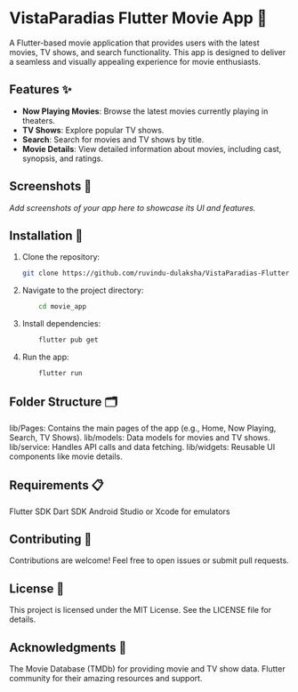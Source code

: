 # VistaParadias Flutter Movie App 🎥

A Flutter-based movie application that provides users with the latest movies, TV shows, and search functionality. This app is designed to deliver a seamless and visually appealing experience for movie enthusiasts.

## Features ✨

- **Now Playing Movies**: Browse the latest movies currently playing in theaters.
- **TV Shows**: Explore popular TV shows.
- **Search**: Search for movies and TV shows by title.
- **Movie Details**: View detailed information about movies, including cast, synopsis, and ratings.

## Screenshots 📸

_Add screenshots of your app here to showcase its UI and features._

## Installation 🚀

1. Clone the repository:
   ```bash
   git clone https://github.com/ruvindu-dulaksha/VistaParadias-Flutter-Movie-App.git
2. Navigate to the project directory:
    ```bash
        cd movie_app
3. Install dependencies:
    ```bash
        flutter pub get
4. Run the app:
    ```bash
        flutter run

## Folder Structure 🗂️

lib/Pages: Contains the main pages of the app (e.g., Home, Now Playing, Search, TV Shows).
lib/models: Data models for movies and TV shows.
lib/service: Handles API calls and data fetching.
lib/widgets: Reusable UI components like movie details.

## Requirements 📋

Flutter SDK
Dart SDK
Android Studio or Xcode for emulators

## Contributing 🤝
Contributions are welcome! Feel free to open issues or submit pull requests.

## License 📄
This project is licensed under the MIT License. See the LICENSE file for details.

## Acknowledgments 🙌
The Movie Database (TMDb) for providing movie and TV show data.
Flutter community for their amazing resources and support.
